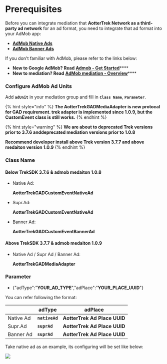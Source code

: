 # Prerequisites

Before you can integrate mediation that **AotterTrek Network as a third-party ad network** for an ad format, you need to integrate that ad format into your AdMob app:

* ****[**AdMob Native Ads**](https://developers.google.com/admob/ios/native/start)****
* ****[**AdMob Banner Ads**](https://developers.google.com/admob/ios/banner)****

If you don't familiar with AdMob, please refer to the links below:

* **New to Google AdMob? Read** [**Admob - Get Started**](https://developers.google.com/admob/ios/quick-start)****
* **New to mediation? Read** [**AdMob mediation - Overview**](https://developers.google.com/admob/ios/mediate)****

### Configure AdMob Ad Units

Add **`adUnit`** in your mediation group and fill in **`Class Name`**, **`Parameter`**.



{% hint style="info" %}
**The AotterTrekGADMediaAdapter is new protocal for GAD requirement. trek adapter is implemented since 1.0.9, but the CustomEvent class is still works.**
{% endhint %}

{% hint style="warning" %}
**We are about to deprecated Trek versions prior to 3.7.6 anddeprecated mediation versions prior to 1.0.8**

**Recommend developer install above Trek version 3.7.7 and above** **medaiton version 1.0.9**
{% endhint %}

### **Class Name**&#x20;

#### **B**elow TrekSDK 3.7.6 & admob medaiton 1.0.8

*   Native Ad:

    **AotterTrekGADCustomEventNativeAd**
*   Supr.Ad:

    **AotterTrekGADCustomEventNativeAd**
*   Banner Ad:

    **AotterTrekGADCustomEventBannerAd**

#### Above TrekSDK 3.7.7 & admob medaiton 1.0.9

*   Native Ad / Supr Ad / Banner Ad:&#x20;

    **AotterTrekGADMediaAdapter**

### Parameter

* {"adType":"**YOUR\_AD\_TYPE**","adPlace":"**YOUR\_PLACE\_UUID**"}

You can refer following the format:&#x20;

|           | adType         | adPlace                      |
| --------- | -------------- | ---------------------------- |
| Native Ad | **`nativeAd`** | **AotterTrek Ad Place UUID** |
| Supr.Ad   | **`suprAd`**   | **AotterTrek Ad Place UUID** |
| Banner Ad | **`suprAd`**   | **AotterTrek Ad Place UUID** |

Take native ad as an example, its configuring will be set like below:

![](../../.gitbook/assets/Admob\_native\_noTestUUID.png)
